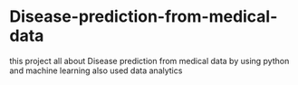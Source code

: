 # Disease-prediction-from-medical-data
this project all about Disease prediction from medical data by using python and machine learning also used data analytics
